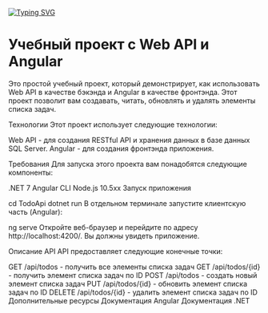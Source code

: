 [![Typing SVG](https://readme-typing-svg.herokuapp.com?color=%2336BCF7&lines=WEb+API+Angular+ASP.Net)](https://git.io/typing-svg)
<br>

<h1>Учебный проект с Web API и Angular</h1>
Это простой учебный проект, который демонстрирует, как использовать Web API в качестве бэкэнда и Angular в качестве фронтэнда. Этот проект позволит вам создавать, читать, обновлять и удалять элементы списка задач.

Технологии
Этот проект использует следующие технологии:

Web API - для создания RESTful API и хранения данных в базе данных SQL Server.
Angular - для создания фронтэнда приложения.

Требования
Для запуска этого проекта вам понадобятся следующие компоненты:

.NET 7
Angular CLI
Node.js 10.5xx
Запуск приложения



cd TodoApi
dotnet run
В отдельном терминале запустите клиентскую часть (Angular):



ng serve
Откройте веб-браузер и перейдите по адресу http://localhost:4200/. Вы должны увидеть приложение.

Описание API
API предоставляет следующие конечные точки:

GET /api/todos - получить все элементы списка задач
GET /api/todos/{id} - получить элемент списка задач по ID
POST /api/todos - создать новый элемент списка задач
PUT /api/todos/{id} - обновить элемент списка задач по ID
DELETE /api/todos/{id} - удалить элемент списка задач по ID
Дополнительные ресурсы
Документация Angular
Документация .NET
